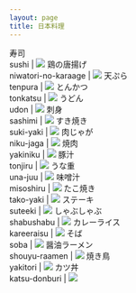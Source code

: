 ```yaml
---
layout: page
title: 日本料理
---
```

寿司<br> sushi | ![](/assets/images/food/sushi.jpg)
鶏の唐揚げ<br> niwatori-no-karaage | ![](/assets/images/food/niwatori-no-karaage.jpg)
天ぷら<br> tenpura | ![](/assets/images/food/tenpura.jpg)
とんかつ<br> tonkatsu | ![](/assets/images/food/tonkatsu.jpg)
うどん<br> udon | ![](/assets/images/food/udon.jpg)
刺身<br> sashimi | ![](/assets/images/food/sashimi.jpg)
すき焼き<br> suki-yaki | ![](/assets/images/food/suki-yaki.jpg)
肉じゃが<br> niku-jaga | ![](/assets/images/food/niku-jaga.jpg)
焼肉<br> yakiniku | ![](/assets/images/food/yakiniku.jpg)
豚汁<br> tonjiru | ![](/assets/images/food/tonjiru.jpg)
うな重<br> una-juu | ![](/assets/images/food/una-juu.jpg)
味噌汁<br> misoshiru | ![](/assets/images/food/misoshiru.jpg)
たこ焼き<br> tako-yaki | ![](/assets/images/food/tako-yaki.jpg)
ステーキ<br> suteeki | ![](/assets/images/food/suteeki.jpg)
しゃぶしゃぶ<br> shabushabu | ![](/assets/images/food/shabushabu.jpg)
カレーライス<br> kareeraisu | ![](/assets/images/food/kareeraisu.jpg)
そば<br> soba | ![](/assets/images/food/soba.jpg)
醤油ラーメン<br> shouyu-raamen | ![](/assets/images/food/shouyu-raamen.jpg)
焼き鳥<br> yakitori | ![](/assets/images/food/yakitori.jpg)
カツ丼<br> katsu-donburi | ![](/assets/images/food/katsu-donburi.jpg)
